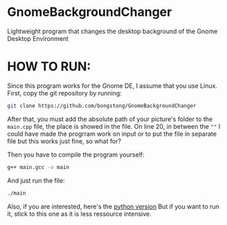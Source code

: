# GnomeBackgroundChanger
Lightweight program that changes the desktop background of the Gnome Desktop Environment

# HOW TO RUN:
Since this program works for the Gnome DE, I assume that you use Linux.
First, copy the git repository by running:
```sh
git clone https://github.com/bongstong/GnomeBackgroundChanger
```
After that, you must add the absolute path of your picture's folder to the
`main.cpp` file, the place is showed in the file. On line 20, in between the `""`
I could have made the progrram work on input or to put the file in  separate file
but this works just fine, so what for?

Then you have to compile the program yourself:
```sh
g++ main.gcc -o main
```
And just run the file:
```sh
./main
```

Also, if you are interested, here's the [python version](](https://github.com/bongstong/GnomeWPChanger)[github.com])
But if you want to run it, stick to this one as it is less ressource intensive.
